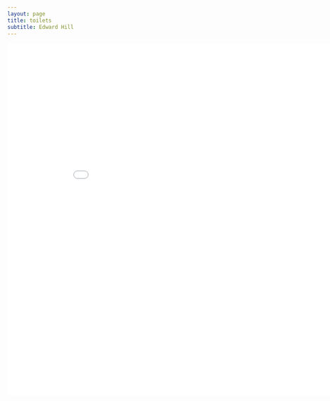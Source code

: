 ```yaml
---
layout: page
title: toilets
subtitle: Edward Hill
---
```

<iframe width="900" height="800" frameborder="0" scrolling="no" src="//plot.ly/~ddhll/4.embed"></iframe>
